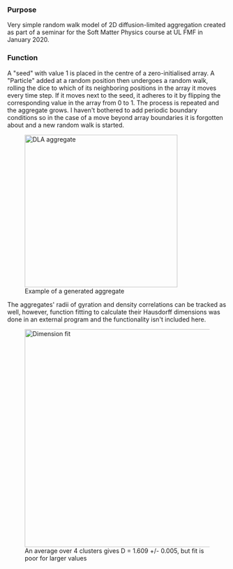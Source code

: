 ### Purpose

Very simple random walk model of 2D diffusion-limited aggregation created as part of a seminar for the Soft Matter Physics course at UL FMF in January 2020.

### Function

A "seed" with value 1 is placed in the centre of a zero-initialised array. A "Particle" added at a random position then undergoes a random walk, rolling the dice to which of its neighboring positions in the array it moves every time step. If it moves next to the seed, it adheres to it by flipping the corresponding value in the array from 0 to 1. The process is repeated and the aggregate grows. I haven't bothered to add periodic boundary conditions so in the case of a move beyond array boundaries it is forgotten about and a new random walk is started.

<figure>
  <img
  src="https://github.com/timzuntar/numerical-utilities/blob/master/DLA/cluster6-6000pts.png?raw=true"
  alt="DLA aggregate"
  width="350">
  <figcaption>Example of a generated aggregate</figcaption>
</figure>

The aggregates' radii of gyration and density correlations can be tracked as well, however, function fitting to calculate their Hausdorff dimensions was done in an external program and the functionality isn't included here.

<figure>
  <img
  src="https://github.com/timzuntar/numerical-utilities/blob/master/DLA/cluster_density_correlations.png?raw=true"
  alt="Dimension fit"
  width="500">
  <figcaption>An average over 4 clusters gives D = 1.609 +/- 0.005, but fit is poor for larger values</figcaption>
</figure>
